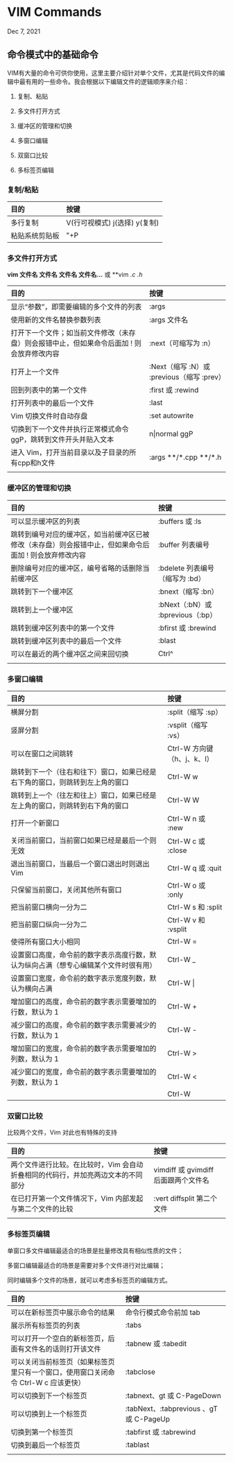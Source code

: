 # VIM Commands

Dec 7, 2021



## 命令模式中的基础命令

VIM有大量的命令可供你使用，这里主要介绍针对单个文件，尤其是代码文件的编辑中最有用的一些命令。我会根据以下编辑文件的逻辑顺序来介绍：

1. 复制、粘贴

2. 多文件打开方式

3. 缓冲区的管理和切换

4. 多窗口编辑

5. 双窗口比较

5. 多标签页编辑

   

### 复制/粘贴

| **目的**       | **按键**                       |
| :------------- | :----------------------------- |
| 多行复制       | V(行可视模式) j(选择)  y(复制) |
| 粘贴系统剪贴板 | "+P                            |



### 多文件打开方式

**vim  文件名  文件名  文件名  文件名...**    或     **vim *.c  *.h**

| **目的**                                                     | **按键**                                   |
| :----------------------------------------------------------- | :----------------------------------------- |
| 显示“参数”，即需要编辑的多个文件的列表                       | :args                                      |
| 使用新的文件名替换参数列表                                   | :args 文件名                               |
| 打开下一个文件；如当前文件修改（未存盘）则会报错中止，但如果命令后面加 ! 则会放弃修改内容 | :next（可缩写为 :n）                       |
| 打开上一个文件                                               | :Next（缩写 :N）或 :previous（缩写 :prev） |
| 回到列表中的第一个文件                                       | :first 或 :rewind                          |
| 打开列表中的最后一个文件                                     | :last                                      |
| Vim 切换文件时自动存盘                                       | :set autowrite                             |
| 切换到下一个文件并执行正常模式命令 ggP，跳转到文件开头并贴入文本 | n\|normal ggP                              |
| 进入 Vim，打开当前目录以及子目录的所有cpp和h文件             | :args \*\*/\*.cpp  \*\*/\*.h               |
|                                                              |                                            |



### 缓冲区的管理和切换

| **目的**                                                     | **按键**                          |
| :----------------------------------------------------------- | :-------------------------------- |
| 可以显示缓冲区的列表                                         | :buffers 或 :ls                   |
| 跳转到编号对应的缓冲区，如当前缓冲区已被修改（未存盘）则会报错中止，但如果命令后面加 ! 则会放弃修改内容 | :buffer 列表编号                  |
| 删除编号对应的缓冲区，编号省略的话删除当前缓冲区             | :bdelete 列表编号（缩写为 :bd）   |
| 跳转到下一个缓冲区                                           | :bnext（缩写 :bn）                |
| 跳转到上一个缓冲区                                           | :bNext（:bN）或 :bprevious（:bp） |
| 跳转到缓冲区列表中的第一个文件                               | :bfirst 或 :brewind               |
| 跳转到缓冲区列表中的最后一个文件                             | :blast                            |
| 可以在最近的两个缓冲区之间来回切换                           | Ctrl^                             |
|                                                              |                                   |



### 多窗口编辑

| **目的**                                                     | **按键**                    |
| :----------------------------------------------------------- | :-------------------------- |
| 横屏分割                                                     | :split（缩写 :sp）          |
| 竖屏分割                                                     | :vsplit（缩写 :vs）         |
| 可以在窗口之间跳转                                           | Ctrl-W 方向键（h、j、k、l） |
| 跳转到下一个（往右和往下）窗口，如果已经是右下角的窗口，则跳转到左上角的窗口 | Ctrl-W w                    |
| 跳转到上一个（往左和往上）窗口，如果已经是左上角的窗口，则跳转到右下角的窗口 | Ctrl-W W                    |
| 打开一个新窗口                                               | Ctrl-W n 或 :new            |
| 关闭当前窗口，当前窗口如果已经是最后一个则无效               | Ctrl-W c 或 :close          |
| 退出当前窗口，当最后一个窗口退出时则退出 Vim                 | Ctrl-W q 或 :quit           |
| 只保留当前窗口，关闭其他所有窗口                             | Ctrl-W o 或 :only           |
| 把当前窗口横向一分为二                                       | Ctrl-W s 和 :split          |
| 把当前窗口纵向一分为二                                       | Ctrl-W v 和 :vsplit         |
| 使得所有窗口大小相同                                         | Ctrl-W =                    |
| 设置窗口高度，命令前的数字表示高度行数，默认为纵向占满（想专心编辑某个文件时很有用） | Ctrl-W _                    |
| 设置窗口宽度，命令前的数字表示宽度列数，默认为横向占满       | Ctrl-W \|                   |
| 增加窗口的高度，命令前的数字表示需要增加的行数，默认为 1     | Ctrl-W +                    |
| 减少窗口的高度，命令前的数字表示需要减少的行数，默认为 1     | Ctrl-W -                    |
| 增加窗口的宽度，命令前的数字表示需要增加的列数，默认为 1     | Ctrl-W >                    |
| 减少窗口的宽度，命令前的数字表示需要增加的列数，默认为 1     | Ctrl-W <                    |
|                                                              | Ctrl-W                      |



### 双窗口比较

比较两个文件，Vim 对此也有特殊的支持

| **目的**                                                     | **按键**                             |
| :----------------------------------------------------------- | :----------------------------------- |
| 两个文件进行比较。在比较时，Vim 会自动折叠相同的代码行，并加亮两边文本的不同部分 | vimdiff 或 gvimdiff 后面跟两个文件名 |
| 在已打开第一个文件情况下，Vim 内部发起与第二个文件的比较     | :vert diffsplit 第二个文件           |
|                                                              |                                      |



### 多标签页编辑

单窗口多文件编辑最适合的场景是批量修改具有相似性质的文件；

多窗口编辑最适合的场景是需要对多个文件进行对比编辑；

同时编辑多个文件的场景，就可以考虑多标签页的编辑方式。

| **目的**                                                     | **按键**                                |
| :----------------------------------------------------------- | :-------------------------------------- |
| 可以在新标签页中展示命令的结果                               | 命令行模式命令前加 tab                  |
| 展示所有标签页的列表                                         | :tabs                                   |
| 可以打开一个空白的新标签页，后面有文件名的话则打开该文件     | :tabnew 或 :tabedit                     |
| 可以关闭当前标签页（如果标签页里只有一个窗口，使用窗口关闭命令 Ctrl-W c 应该更快） | :tabclose                               |
| 可以切换到下一个标签页                                       | :tabnext、gt 或 C-PageDown              |
| 可以切换到上一个标签页                                       | :tabNext、:tabprevious 、gT 或 C-PageUp |
| 切换到第一个标签页                                           | :tabfirst 或 :tabrewind                 |
| 切换到最后一个标签页                                         | :tablast                                |
|                                                              |                                         |

